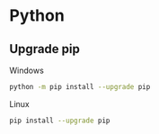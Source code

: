 # Python 

## Upgrade pip 

Windows 
```bash
python -m pip install --upgrade pip
```

Linux 
```bash
pip install --upgrade pip
```